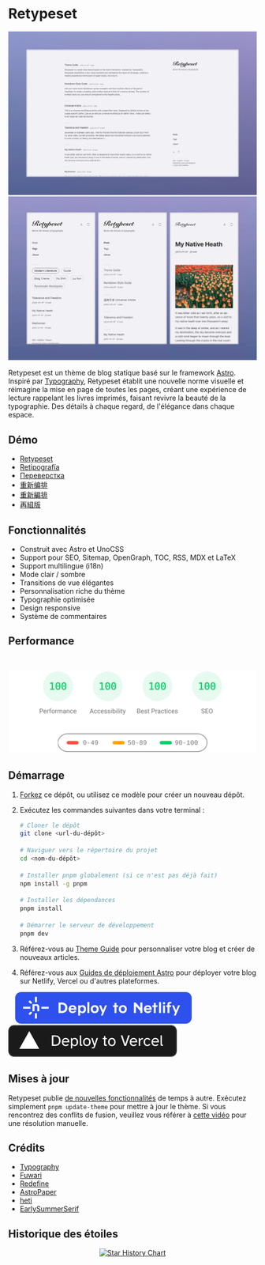 # Retypeset

<img alt="Cover Image" src="../images/retypeset-en-desktop.webp"/>
<img alt="Cover Image" src="../images/retypeset-en-mobile.webp"/>

Retypeset est un thème de blog statique basé sur le framework [Astro](https://astro.build/). Inspiré par [Typography](https://astro-theme-typography.vercel.app/), Retypeset établit une nouvelle norme visuelle et réimagine la mise en page de toutes les pages, créant une expérience de lecture rappelant les livres imprimés, faisant revivre la beauté de la typographie. Des détails à chaque regard, de l'élégance dans chaque espace.

## Démo

- [Retypeset](https://retypeset.radishzz.cc/en/)
- [Retipografía](https://retypeset.radishzz.cc/es/)
- [Переверстка](https://retypeset.radishzz.cc/ru/)
- [重新编排](https://retypeset.radishzz.cc/)
- [重新編排](https://retypeset.radishzz.cc/zh-tw/)
- [再組版](https://retypeset.radishzz.cc/ja/)

## Fonctionnalités

- Construit avec Astro et UnoCSS
- Support pour SEO, Sitemap, OpenGraph, TOC, RSS, MDX et LaTeX
- Support multilingue (i18n)
- Mode clair / sombre
- Transitions de vue élégantes
- Personnalisation riche du thème
- Typographie optimisée
- Design responsive
- Système de commentaires

## Performance

<br>
<p align="center">
  <a href="https://pagespeed.web.dev/analysis?url=https%3A%2F%2Fretypeset.radishzz.cc%2Fen%2F&form_factor=desktop">
    <img width="710" alt="Retypeset Lighthouse Score" src="../images/retypeset-lighthouse-score.svg">
  <a>
</p>

## Démarrage

1. [Forkez](https://github.com/radishzzz/astro-theme-retypeset/fork) ce dépôt, ou utilisez ce modèle pour créer un nouveau dépôt.
2. Exécutez les commandes suivantes dans votre terminal :

   ```bash
   # Cloner le dépôt
   git clone <url-du-dépôt>

   # Naviguer vers le répertoire du projet
   cd <nom-du-dépôt>

   # Installer pnpm globalement (si ce n'est pas déjà fait)
   npm install -g pnpm

   # Installer les dépendances
   pnpm install

   # Démarrer le serveur de développement
   pnpm dev
   ```

3. Référez-vous au [Theme Guide](https://retypeset.radishzz.cc/en/posts/theme-guide/) pour personnaliser votre blog et créer de nouveaux articles.
4. Référez-vous aux [Guides de déploiement Astro](https://docs.astro.build/fr/guides/deploy/) pour déployer votre blog sur Netlify, Vercel ou d'autres plateformes.

&emsp;[![Deploy to Netlify](../images/deploy-netlify.svg)](https://app.netlify.com/start) [![Deploy to Vercel](../images/deploy-vercel.svg)](https://vercel.com/new)

## Mises à jour

Retypeset publie [de nouvelles fonctionnalités](https://github.com/radishzzz/astro-theme-retypeset/issues/18) de temps à autre. Exécutez simplement `pnpm update-theme` pour mettre à jour le thème. Si vous rencontrez des conflits de fusion, veuillez vous référer à [cette vidéo](https://youtu.be/lz5OuKzvadQ?si=sH_ALNgqxrYqNVQT) pour une résolution manuelle.

## Crédits

- [Typography](https://github.com/moeyua/astro-theme-typography)
- [Fuwari](https://github.com/saicaca/fuwari)
- [Redefine](https://github.com/EvanNotFound/hexo-theme-redefine)
- [AstroPaper](https://github.com/satnaing/astro-paper)
- [heti](https://github.com/sivan/heti)
- [EarlySummerSerif](https://github.com/GuiWonder/EarlySummerSerif)

## Historique des étoiles

<p align="center">
<a href="https://star-history.com/#radishzzz/astro-theme-retypeset&Date">
  <picture>
    <source media="(prefers-color-scheme: dark)" srcset="https://api.star-history.com/svg?repos=radishzzz/astro-theme-retypeset&type=Date&theme=dark" />
    <source media="(prefers-color-scheme: light)" srcset="https://api.star-history.com/svg?repos=radishzzz/astro-theme-retypeset&type=Date" />
    <img alt="Star History Chart" src="https://api.star-history.com/svg?repos=radishzzz/astro-theme-retypeset&type=Date" />
  </picture>
</p>
